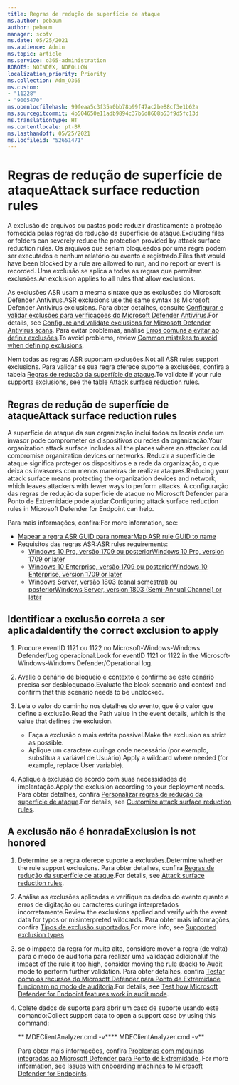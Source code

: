 ```yaml
---
title: Regras de redução de superfície de ataque
ms.author: pebaum
author: pebaum
manager: scotv
ms.date: 05/25/2021
ms.audience: Admin
ms.topic: article
ms.service: o365-administration
ROBOTS: NOINDEX, NOFOLLOW
localization_priority: Priority
ms.collection: Adm_O365
ms.custom:
- "11228"
- "9005470"
ms.openlocfilehash: 99feaa5c3f35a0bb78b99f47ac2be88cf3e1b62a
ms.sourcegitcommit: 4b504650e11adb9894c37b6d8608b53f9d5fc13d
ms.translationtype: HT
ms.contentlocale: pt-BR
ms.lasthandoff: 05/25/2021
ms.locfileid: "52651471"
---
```

# <a name="attack-surface-reduction-rules"></a><span data-ttu-id="813b7-102">Regras de redução de superfície de ataque</span><span class="sxs-lookup"><span data-stu-id="813b7-102">Attack surface reduction rules</span></span>

<span data-ttu-id="813b7-103">A exclusão de arquivos ou pastas pode reduzir drasticamente a proteção fornecida pelas regras de redução da superfície de ataque.</span><span class="sxs-lookup"><span data-stu-id="813b7-103">Excluding files or folders can severely reduce the protection provided by attack surface reduction rules.</span></span> <span data-ttu-id="813b7-104">Os arquivos que seriam bloqueados por uma regra podem ser executados e nenhum relatório ou evento é registrado.</span><span class="sxs-lookup"><span data-stu-id="813b7-104">Files that would have been blocked by a rule are allowed to run, and no report or event is recorded.</span></span> <span data-ttu-id="813b7-105">Uma exclusão se aplica a todas as regras que permitem exclusões.</span><span class="sxs-lookup"><span data-stu-id="813b7-105">An exclusion applies to all rules that allow exclusions.</span></span>

<span data-ttu-id="813b7-106">As exclusões ASR usam a mesma sintaxe que as exclusões do Microsoft Defender Antivírus.</span><span class="sxs-lookup"><span data-stu-id="813b7-106">ASR exclusions use the same syntax as Microsoft Defender Antivirus exclusions.</span></span> <span data-ttu-id="813b7-107">Para obter detalhes, consulte [Configurar e validar exclusões para verificações do Microsoft Defender Antivírus](/microsoft-365/security/defender-endpoint/configure-exclusions-microsoft-defender-antivirus).</span><span class="sxs-lookup"><span data-stu-id="813b7-107">For details, see [Configure and validate exclusions for Microsoft Defender Antivirus scans](/microsoft-365/security/defender-endpoint/configure-exclusions-microsoft-defender-antivirus).</span></span> <span data-ttu-id="813b7-108">Para evitar problemas, análise [Erros comuns a evitar ao definir exclusões](/microsoft-365/security/defender-endpoint/common-exclusion-mistakes-microsoft-defender-antivirus).</span><span class="sxs-lookup"><span data-stu-id="813b7-108">To avoid problems, review [Common mistakes to avoid when defining exclusions](/microsoft-365/security/defender-endpoint/common-exclusion-mistakes-microsoft-defender-antivirus).</span></span>

<span data-ttu-id="813b7-109">Nem todas as regras ASR suportam exclusões.</span><span class="sxs-lookup"><span data-stu-id="813b7-109">Not all ASR rules support exclusions.</span></span> <span data-ttu-id="813b7-110">Para validar se sua regra oferece suporte a exclusões, confira a tabela [Regras de redução da superfície de ataque](/microsoft-365/security/defender-endpoint/attack-surface-reduction#attack-surface-reduction-rules).</span><span class="sxs-lookup"><span data-stu-id="813b7-110">To validate if your rule supports exclusions, see the table [Attack surface reduction rules](/microsoft-365/security/defender-endpoint/attack-surface-reduction#attack-surface-reduction-rules).</span></span>

## <a name="attack-surface-reduction-rules"></a><span data-ttu-id="813b7-111">Regras de redução de superfície de ataque</span><span class="sxs-lookup"><span data-stu-id="813b7-111">Attack surface reduction rules</span></span>

<span data-ttu-id="813b7-112">A superfície de ataque da sua organização inclui todos os locais onde um invasor pode comprometer os dispositivos ou redes da organização.</span><span class="sxs-lookup"><span data-stu-id="813b7-112">Your organization attack surface includes all the places where an attacker could compromise organization devices or networks.</span></span> <span data-ttu-id="813b7-113">Reduzir a superfície de ataque significa proteger os dispositivos e a rede da organização, o que deixa os invasores com menos maneiras de realizar ataques.</span><span class="sxs-lookup"><span data-stu-id="813b7-113">Reducing your attack surface means protecting the organization devices and network, which leaves attackers with fewer ways to perform attacks.</span></span> <span data-ttu-id="813b7-114">A configuração das regras de redução da superfície de ataque no Microsoft Defender para Ponto de Extremidade pode ajudar.</span><span class="sxs-lookup"><span data-stu-id="813b7-114">Configuring attack surface reduction rules in Microsoft Defender for Endpoint can help.</span></span>

<span data-ttu-id="813b7-115">Para mais informações, confira:</span><span class="sxs-lookup"><span data-stu-id="813b7-115">For more information, see:</span></span>

- [<span data-ttu-id="813b7-116">Mapear a regra ASR GUID para nomear</span><span class="sxs-lookup"><span data-stu-id="813b7-116">Map ASR rule GUID to name</span></span>](/microsoft-365/security/defender-endpoint/attack-surface-reduction#attack-surface-reduction-rules)
- <span data-ttu-id="813b7-117">Requisitos das regras ASR:</span><span class="sxs-lookup"><span data-stu-id="813b7-117">ASR rules requirements:</span></span>
    - [<span data-ttu-id="813b7-118">Windows 10 Pro, versão 1709 ou posterior</span><span class="sxs-lookup"><span data-stu-id="813b7-118">Windows 10 Pro, version 1709 or later</span></span>](/windows/whats-new/whats-new-windows-10-version-1709)
    - [<span data-ttu-id="813b7-119">Windows 10 Enterprise, versão 1709 ou posterior</span><span class="sxs-lookup"><span data-stu-id="813b7-119">Windows 10 Enterprise, version 1709 or later</span></span>](/windows/whats-new/whats-new-windows-10-version-1709)
    - [<span data-ttu-id="813b7-120">Windows Server, versão 1803 (canal semestral) ou posterior</span><span class="sxs-lookup"><span data-stu-id="813b7-120">Windows Server, version 1803 (Semi-Annual Channel) or later</span></span>](/windows-server/get-started/whats-new-in-windows-server-1803)

## <a name="identify-the-correct-exclusion-to-apply"></a><span data-ttu-id="813b7-121">Identificar a exclusão correta a ser aplicada</span><span class="sxs-lookup"><span data-stu-id="813b7-121">Identify the correct exclusion to apply</span></span>

1. <span data-ttu-id="813b7-122">Procure eventID 1121 ou 1122 no Microsoft-Windows-Windows Defender/Log operacional.</span><span class="sxs-lookup"><span data-stu-id="813b7-122">Look for eventID 1121 or 1122 in the Microsoft-Windows-Windows Defender/Operational log.</span></span>

1. <span data-ttu-id="813b7-123">Avalie o cenário de bloqueio e contexto e confirme se este cenário precisa ser desbloqueado.</span><span class="sxs-lookup"><span data-stu-id="813b7-123">Evaluate the block scenario and context and confirm that this scenario needs to be unblocked.</span></span>

1. <span data-ttu-id="813b7-124">Leia o valor do caminho nos detalhes do evento, que é o valor que define a exclusão.</span><span class="sxs-lookup"><span data-stu-id="813b7-124">Read the Path value in the event details, which is the value that defines the exclusion.</span></span>
    - <span data-ttu-id="813b7-125">Faça a exclusão o mais estrita possível.</span><span class="sxs-lookup"><span data-stu-id="813b7-125">Make the exclusion as strict as possible.</span></span>
    - <span data-ttu-id="813b7-126">Aplique um caractere curinga onde necessário (por exemplo, substitua a variável de Usuário).</span><span class="sxs-lookup"><span data-stu-id="813b7-126">Apply a wildcard where needed (for example, replace User variable).</span></span>

1. <span data-ttu-id="813b7-127">Aplique a exclusão de acordo com suas necessidades de implantação.</span><span class="sxs-lookup"><span data-stu-id="813b7-127">Apply the exclusion according to your deployment needs.</span></span> <span data-ttu-id="813b7-128">Para obter detalhes, confira [Personalizar regras de redução da superfície de ataque](/microsoft-365/security/defender-endpoint/customize-attack-surface-reduction).</span><span class="sxs-lookup"><span data-stu-id="813b7-128">For details, see [Customize attack surface reduction rules](/microsoft-365/security/defender-endpoint/customize-attack-surface-reduction).</span></span>

## <a name="exclusion-is-not-honored"></a><span data-ttu-id="813b7-129">A exclusão não é honrada</span><span class="sxs-lookup"><span data-stu-id="813b7-129">Exclusion is not honored</span></span>

1. <span data-ttu-id="813b7-130">Determine se a regra oferece suporte a exclusões.</span><span class="sxs-lookup"><span data-stu-id="813b7-130">Determine whether the rule support exclusions.</span></span> <span data-ttu-id="813b7-131">Para obter detalhes, confira [Regras de redução da superfície de ataque](/microsoft-365/security/defender-endpoint/attack-surface-reduction#attack-surface-reduction-rules).</span><span class="sxs-lookup"><span data-stu-id="813b7-131">For details, see [Attack surface reduction rules](/microsoft-365/security/defender-endpoint/attack-surface-reduction#attack-surface-reduction-rules).</span></span>

1. <span data-ttu-id="813b7-132">Análise as exclusões aplicadas e verifique os dados do evento quanto a erros de digitação ou caracteres curinga interpretados incorretamente.</span><span class="sxs-lookup"><span data-stu-id="813b7-132">Review the exclusions applied and verify with the event data for typos or misinterpreted wildcards.</span></span> <span data-ttu-id="813b7-133">Para obter mais informações, confira [ Tipos de exclusão suportados ](/microsoft-365/security/defender-endpoint/mac-exclusions#supported-exclusion-types)</span><span class="sxs-lookup"><span data-stu-id="813b7-133">For more info, see [Supported exclusion types](/microsoft-365/security/defender-endpoint/mac-exclusions#supported-exclusion-types)</span></span>

1. <span data-ttu-id="813b7-134">se o impacto da regra for muito alto, considere mover a regra (de volta) para o modo de auditoria para realizar uma validação adicional.</span><span class="sxs-lookup"><span data-stu-id="813b7-134">if the impact of the rule it too high, consider moving the rule (back) to Audit mode to perform further validation.</span></span> <span data-ttu-id="813b7-135">Para obter detalhes, confira [Testar como os recursos do Microsoft Defender para Ponto de Extremidade funcionam no modo de auditoria](/microsoft-365/security/defender-endpoint/audit-windows-defender).</span><span class="sxs-lookup"><span data-stu-id="813b7-135">For details, see [Test how Microsoft Defender for Endpoint features work in audit mode](/microsoft-365/security/defender-endpoint/audit-windows-defender).</span></span>

1. <span data-ttu-id="813b7-136">Colete dados de suporte para abrir um caso de suporte usando este comando:</span><span class="sxs-lookup"><span data-stu-id="813b7-136">Collect support data to open a support case by using this command:</span></span>
    
   <span data-ttu-id="813b7-137">\*\* MDEClientAnalyzer.cmd -v\*\*</span><span class="sxs-lookup"><span data-stu-id="813b7-137">\*\* MDEClientAnalyzer.cmd -v\*\*</span></span>

    <span data-ttu-id="813b7-138">Para obter mais informações, confira [Problemas com máquinas integradas ao Microsoft Defender para Ponto de Extremidade ](issues-with-onboarding-machines.md).</span><span class="sxs-lookup"><span data-stu-id="813b7-138">For more information, see [Issues with onboarding machines to Microsoft Defender for Endpoints](issues-with-onboarding-machines.md).</span></span>
